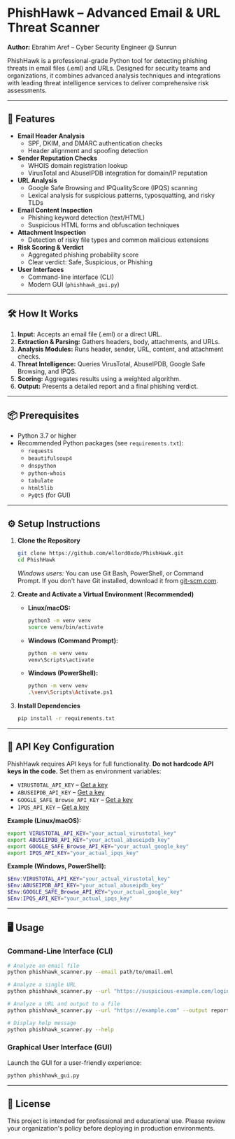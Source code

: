 # PhishHawk – Advanced Email & URL Threat Scanner
**Author:** Ebrahim Aref – Cyber Security Engineer @ Sunrun

PhishHawk is a professional-grade Python tool for detecting phishing threats in email files (.eml) and URLs. Designed for security teams and organizations, it combines advanced analysis techniques and integrations with leading threat intelligence services to deliver comprehensive risk assessments.

---

## 🚀 Features
- **Email Header Analysis**
  - SPF, DKIM, and DMARC authentication checks
  - Header alignment and spoofing detection
- **Sender Reputation Checks**
  - WHOIS domain registration lookup
  - VirusTotal and AbuseIPDB integration for domain/IP reputation
- **URL Analysis**
  - Google Safe Browsing and IPQualityScore (IPQS) scanning
  - Lexical analysis for suspicious patterns, typosquatting, and risky TLDs
- **Email Content Inspection**
  - Phishing keyword detection (text/HTML)
  - Suspicious HTML forms and obfuscation techniques
- **Attachment Inspection**
  - Detection of risky file types and common malicious extensions
- **Risk Scoring & Verdict**
  - Aggregated phishing probability score
  - Clear verdict: Safe, Suspicious, or Phishing
- **User Interfaces**
  - Command-line interface (CLI)
  - Modern GUI (`phishhawk_gui.py`)

---

## 🛠️ How It Works
1. **Input:** Accepts an email file (.eml) or a direct URL.
2. **Extraction & Parsing:** Gathers headers, body, attachments, and URLs.
3. **Analysis Modules:** Runs header, sender, URL, content, and attachment checks.
4. **Threat Intelligence:** Queries VirusTotal, AbuseIPDB, Google Safe Browsing, and IPQS.
5. **Scoring:** Aggregates results using a weighted algorithm.
6. **Output:** Presents a detailed report and a final phishing verdict.

---

## 📦 Prerequisites
- Python 3.7 or higher
- Recommended Python packages (see `requirements.txt`):
  - `requests`
  - `beautifulsoup4`
  - `dnspython`
  - `python-whois`
  - `tabulate`
  - `html5lib`
  - `PyQt5` (for GUI)

---

## ⚙️ Setup Instructions
1. **Clone the Repository**
   ```bash
   git clone https://github.com/ellord0xdo/PhishHawk.git
   cd PhishHawk
   ```
   *Windows users:* You can use Git Bash, PowerShell, or Command Prompt. If you don't have Git installed, download it from [git-scm.com](https://git-scm.com/).

2. **Create and Activate a Virtual Environment (Recommended)**
   - **Linux/macOS:**
     ```bash
     python3 -m venv venv
     source venv/bin/activate
     ```
   - **Windows (Command Prompt):**
     ```bash
     python -m venv venv
     venv\Scripts\activate
     ```
   - **Windows (PowerShell):**
     ```bash
     python -m venv venv
     .\venv\Scripts\Activate.ps1
     ```

3. **Install Dependencies**
   ```bash
   pip install -r requirements.txt
   ```

---

## 🔑 API Key Configuration
PhishHawk requires API keys for full functionality. **Do not hardcode API keys in the code.** Set them as environment variables:

- `VIRUSTOTAL_API_KEY` – [Get a key](https://www.virustotal.com/gui/join-us)
- `ABUSEIPDB_API_KEY` – [Get a key](https://www.abuseipdb.com/register)
- `GOOGLE_SAFE_Browse_API_KEY` – [Get a key](https://developers.google.com/safe-browsing/v4/get-started)
- `IPQS_API_KEY` – [Get a key](https://www.ipqualityscore.com/signup)

**Example (Linux/macOS):**
```bash
export VIRUSTOTAL_API_KEY="your_actual_virustotal_key"
export ABUSEIPDB_API_KEY="your_actual_abuseipdb_key"
export GOOGLE_SAFE_Browse_API_KEY="your_actual_google_key"
export IPQS_API_KEY="your_actual_ipqs_key"
```
**Example (Windows, PowerShell):**
```powershell
$Env:VIRUSTOTAL_API_KEY="your_actual_virustotal_key"
$Env:ABUSEIPDB_API_KEY="your_actual_abuseipdb_key"
$Env:GOOGLE_SAFE_Browse_API_KEY="your_actual_google_key"
$Env:IPQS_API_KEY="your_actual_ipqs_key"
```

---

## 🖥️ Usage
### Command-Line Interface (CLI)
```bash
# Analyze an email file
python phishhawk_scanner.py --email path/to/email.eml

# Analyze a single URL
python phishhawk_scanner.py --url "https://suspicious-example.com/login"

# Analyze a URL and output to a file
python phishhawk_scanner.py --url "https://example.com" --output report.txt

# Display help message
python phishhawk_scanner.py --help
```

### Graphical User Interface (GUI)
Launch the GUI for a user-friendly experience:
```bash
python phishhawk_gui.py
```

---

## 📄 License
This project is intended for professional and educational use. Please review your organization's policy before deploying in production environments.




